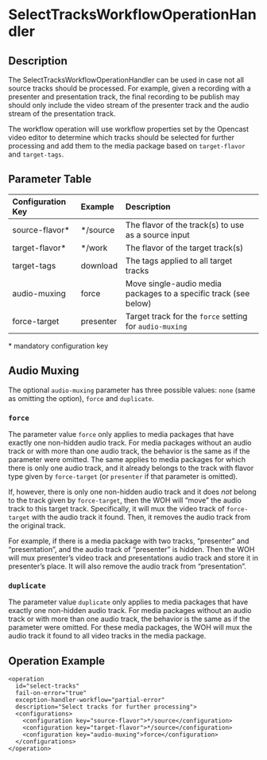 SelectTracksWorkflowOperationHandler
====================================


Description
-----------

The SelectTracksWorkflowOperationHandler can be used in case not all source tracks should be processed. For example,
given a recording with a presenter and presentation track, the final recording to be publish may should only include
the video stream of the presenter track and the audio stream of the presentation track.

The workflow operation will use workflow properties set by the Opencast video editor to determine which tracks should be
selected for further processing and add them to the media package based on `target-flavor` and `target-tags`.


Parameter Table
---------------

Configuration Key | Example   | Description
:-----------------|:----------|:-----------
source-flavor\*   | */source  | The flavor of the track(s) to use as a source input
target-flavor\*   | */work    | The flavor of the target track(s)
target-tags       | download  | The tags applied to all target tracks
audio-muxing      | force     | Move single-audio media packages to a specific track (see below)
force-target      | presenter     | Target track for the `force` setting for `audio-muxing`

\* mandatory configuration key

Audio Muxing
-----------------

The optional `audio-muxing` parameter has three possible values: `none` (same as omitting the option), `force` and 
`duplicate`.

### `force` ###

The parameter value `force` only applies to media packages that have exactly one non-hidden audio track. For media packages 
without an audio track or with more than one audio track, the behavior is the same as if the parameter were omitted. The 
same applies to media packages for which there is only one audio track, and it already belongs to the track with flavor type 
given by `force-target` (or `presenter` if that parameter is omitted).

If, however, there is only one non-hidden audio track and it does *not* belong to the track given by `force-target`, then the 
WOH will “move” the audio track to this target track. Specifically, it will mux the video track of `force-target` with the 
audio track it found. Then, it removes the audio track from the original track. 

For example, if there is a media package with two tracks, “presenter” and “presentation”, and the audio track of “presenter” 
is hidden. Then the WOH will mux presenter’s video track and presentations audio track and store it in presenter’s place. It 
will also remove the audio track from “presentation”.

### `duplicate` ###

The parameter value `duplicate` only applies to media packages that have exactly one non-hidden audio track. For media packages 
without an audio track or with more than one audio track, the behavior is the same as if the parameter were omitted. For these 
media packages, the WOH will mux the audio track it found to all video tracks in the media package.

Operation Example
-----------------

    <operation
      id="select-tracks"
      fail-on-error="true"
      exception-handler-workflow="partial-error"
      description="Select tracks for further processing">
      <configurations>
        <configuration key="source-flavor">*/source</configuration>
        <configuration key="target-flavor">*/source</configuration>
        <configuration key="audio-muxing">force</configuration>
      </configurations>
    </operation>

